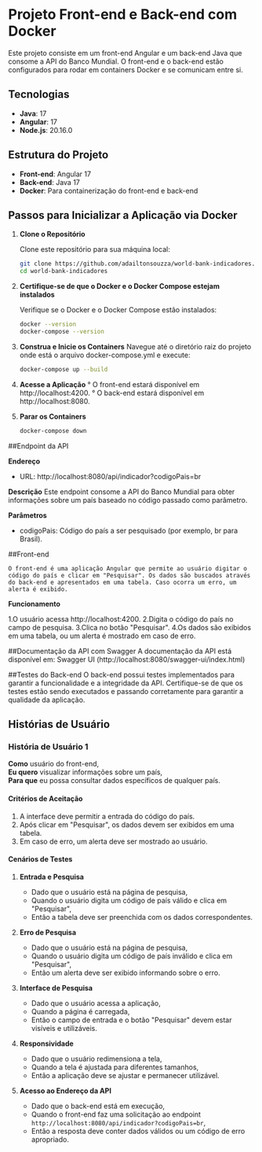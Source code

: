 # Projeto Front-end e Back-end com Docker

Este projeto consiste em um front-end Angular e um back-end Java que consome a API do Banco Mundial. O front-end e o back-end estão configurados para rodar em containers Docker e se comunicam entre si.

## Tecnologias

- **Java**: 17
- **Angular**: 17
- **Node.js**: 20.16.0

## Estrutura do Projeto

- **Front-end**: Angular 17
- **Back-end**: Java 17
- **Docker**: Para containerização do front-end e back-end

## Passos para Inicializar a Aplicação via Docker

1. **Clone o Repositório**

   Clone este repositório para sua máquina local:

   ```bash
   git clone https://github.com/adailtonsouzza/world-bank-indicadores.git
   cd world-bank-indicadores

 2. **Certifique-se de que o Docker e o Docker Compose estejam instalados**

      Verifique se o Docker e o Docker Compose estão instalados:
      ```bash
      docker --version
      docker-compose --version

  3. **Construa e Inicie os Containers**
      Navegue até o diretório raiz do projeto onde está o arquivo docker-compose.yml e execute:
     ```bash
     docker-compose up --build
  4. **Acesse a Aplicação**
      ° O front-end estará disponível em http://localhost:4200.
      ° O back-end estará disponível em http://localhost:8080.

  5. **Parar os Containers**
     ```bash
     docker-compose down

   ##Endpoint da API

   **Endereço**
   - URL: http://localhost:8080/api/indicador?codigoPais=br

   **Descrição**
     Este endpoint consome a API do Banco Mundial para obter informações sobre um país baseado no código passado como parâmetro.

   **Parâmetros**

   - codigoPais: Código do país a ser pesquisado (por exemplo, br para Brasil).


  ##Front-end

    O front-end é uma aplicação Angular que permite ao usuário digitar o código do país e clicar em "Pesquisar". Os dados são buscados através do back-end e apresentados em uma tabela. Caso ocorra um erro, um alerta é exibido.

  **Funcionamento**

  1.O usuário acessa http://localhost:4200.
  2.Digita o código do país no campo de pesquisa.
  3.Clica no botão "Pesquisar".
  4.Os dados são exibidos em uma tabela, ou um alerta é mostrado em caso de erro.

  ##Documentação da API com Swagger
    A documentação da API está disponível em:
    Swagger UI (http://localhost:8080/swagger-ui/index.html)

  ##Testes do Back-end
  O back-end possui testes implementados para garantir a funcionalidade e a integridade da API. Certifique-se de que os testes estão sendo executados e passando corretamente para garantir a qualidade da aplicação.

  ## Histórias de Usuário

### História de Usuário 1

**Como** usuário do front-end,  
**Eu quero** visualizar informações sobre um país,  
**Para que** eu possa consultar dados específicos de qualquer país.

#### Critérios de Aceitação

1. A interface deve permitir a entrada do código do país.
2. Após clicar em "Pesquisar", os dados devem ser exibidos em uma tabela.
3. Em caso de erro, um alerta deve ser mostrado ao usuário.

#### Cenários de Testes

1. **Entrada e Pesquisa**
   - Dado que o usuário está na página de pesquisa,
   - Quando o usuário digita um código de país válido e clica em "Pesquisar",
   - Então a tabela deve ser preenchida com os dados correspondentes.

2. **Erro de Pesquisa**
   - Dado que o usuário está na página de pesquisa,
   - Quando o usuário digita um código de país inválido e clica em "Pesquisar",
   - Então um alerta deve ser exibido informando sobre o erro.

3. **Interface de Pesquisa**
   - Dado que o usuário acessa a aplicação,
   - Quando a página é carregada,
   - Então o campo de entrada e o botão "Pesquisar" devem estar visíveis e utilizáveis.

4. **Responsividade**
   - Dado que o usuário redimensiona a tela,
   - Quando a tela é ajustada para diferentes tamanhos,
   - Então a aplicação deve se ajustar e permanecer utilizável.

5. **Acesso ao Endereço da API**
   - Dado que o back-end está em execução,
   - Quando o front-end faz uma solicitação ao endpoint `http://localhost:8080/api/indicador?codigoPais=br`,
   - Então a resposta deve conter dados válidos ou um código de erro apropriado.
